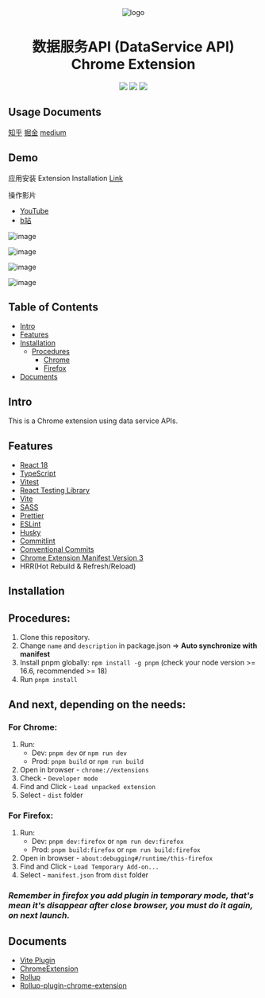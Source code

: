 <div align="center">
<img src="https://img.alicdn.com/imgextra/i3/O1CN01x1h8rS1kYoq175pqs_!!6000000004696-2-tps-128-128.png" alt="logo"/>
<h1>数据服务API (DataService API) Chrome Extension</h1>

![](https://img.shields.io/badge/React-61DAFB?style=flat-square&logo=react&logoColor=black)
![](https://img.shields.io/badge/Typescript-3178C6?style=flat-square&logo=typescript&logoColor=white)
![](https://badges.aleen42.com/src/vitejs.svg)

</div>

## Usage Documents

[知乎](https://zhuanlan.zhihu.com/p/674153689)
[掘金](https://juejin.cn/post/7316539465023045632)
[medium](https://medium.com/@caramels/%E5%9F%BA%E4%BA%8E-chrome-%E6%8F%92%E4%BB%B6%E4%BD%BF%E7%94%A8%E6%95%B0%E6%8D%AE%E6%9C%8D%E5%8A%A1-api-347779692485)

## Demo

应用安装 Extension Installation [Link](https://chromewebstore.google.com/detail/%E6%95%B0%E6%8D%AE%E6%9C%8D%E5%8A%A1api/ohdabcajdgjfjpfhoghpkiifbchoonja)

操作影片
- [YouTube](https://www.youtube.com/watch?v=OzVneLAhxZM)
- [b站](https://www.bilibili.com/video/BV1ne411S7bc/)

![image](https://img.alicdn.com/imgextra/i2/O1CN01dfsLY626A0vusJcw5_!!6000000007620-49-tps-2716-1534.webp)

![image](https://img.alicdn.com/imgextra/i4/O1CN015IkPOv21v7anw9Xtl_!!6000000007046-0-tps-2878-1504.jpg)

![image](https://img.alicdn.com/imgextra/i1/O1CN01ZbBncz26PaOo35YPY_!!6000000007654-49-tps-2878-1664.webp)

![image](https://img.alicdn.com/imgextra/i2/O1CN01f83rzJ1unbmfy62Yh_!!6000000006082-49-tps-2878-1662.webp)

## Table of Contents

- [Intro](#intro)
- [Features](#features)
- [Installation](#installation)
    - [Procedures](#procedures)
        - [Chrome](#chrome)
        - [Firefox](#firefox)
- [Documents](#documents)

## Intro <a name="intro"></a>

This is a Chrome extension using data service APIs.

## Features <a name="features"></a>

- [React 18](https://reactjs.org/)
- [TypeScript](https://www.typescriptlang.org/)
- [Vitest](https://vitest.dev/)
- [React Testing Library](https://testing-library.com/docs/react-testing-library/intro/)
- [Vite](https://vitejs.dev/)
- [SASS](https://sass-lang.com/)
- [Prettier](https://prettier.io/)
- [ESLint](https://eslint.org/)
- [Husky](https://typicode.github.io/husky/getting-started.html#automatic-recommended)
- [Commitlint](https://commitlint.js.org/#/guides-local-setup?id=install-commitlint)
- [Conventional Commits](https://www.conventionalcommits.org/en/v1.0.0/#summary)
- [Chrome Extension Manifest Version 3](https://developer.chrome.com/docs/extensions/mv3/intro/)
- HRR(Hot Rebuild & Refresh/Reload)

## Installation <a name="installation"></a>

## Procedures: <a name="procedures"></a>

1. Clone this repository.
2. Change `name` and `description` in package.json => **Auto synchronize with manifest**
3. Install pnpm globally: `npm install -g pnpm` (check your node version >= 16.6, recommended >= 18)
4. Run `pnpm install`

## And next, depending on the needs:

### For Chrome: <a name="chrome"></a>

1. Run:
    - Dev: `pnpm dev` or `npm run dev`
    - Prod: `pnpm build` or `npm run build`
2. Open in browser - `chrome://extensions`
3. Check - `Developer mode`
4. Find and Click - `Load unpacked extension`
5. Select - `dist` folder

### For Firefox: <a name="firefox"></a>

1. Run:
    - Dev: `pnpm dev:firefox` or `npm run dev:firefox`
    - Prod: `pnpm build:firefox` or `npm run build:firefox`
2. Open in browser - `about:debugging#/runtime/this-firefox`
3. Find and Click - `Load Temporary Add-on...`
4. Select - `manifest.json` from `dist` folder

### <i>Remember in firefox you add plugin in temporary mode, that's mean it's disappear after close browser, you must do it again, on next launch.</i>

## Documents <a name="documents"></a>

- [Vite Plugin](https://vitejs.dev/guide/api-plugin.html)
- [ChromeExtension](https://developer.chrome.com/docs/extensions/mv3/)
- [Rollup](https://rollupjs.org/guide/en/)
- [Rollup-plugin-chrome-extension](https://www.extend-chrome.dev/rollup-plugin)


